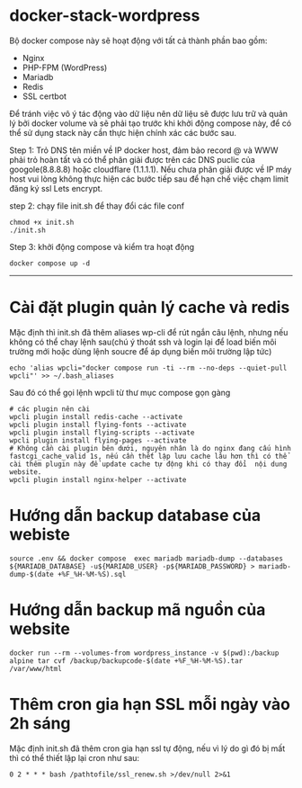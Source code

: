 # docker-stack-wordpress

Bộ docker compose này sẽ hoạt động với tất cả thành phần bao gồm:
- Nginx
- PHP-FPM (WordPress)
- Mariadb
- Redis
- SSL certbot
  
Để tránh việc vô ý tác  động vào dữ liệu nên  dữ liệu sẽ được lưu trữ và quản lý bởi docker volume và  sẽ phải tạo trước khi khởi động compose này,  để có thể sử dụng stack này cần thực hiện chính xác các  bước sau.

Step 1: Trỏ DNS tên miền về  IP docker host, đảm bảo record @ và WWW phải trỏ hoàn tất và  có thể phân giải được trên các DNS puclic của googole(8.8.8.8) hoặc cloudflare (1.1.1.1). Nếu chưa phân giải được về IP máy host vui lòng không  thực hiện các bước tiếp sau để hạn chế việc chạm limit đăng ký ssl Lets encrypt. 

step 2: chạy file init.sh để thay đổi các file conf
```
chmod +x init.sh
./init.sh
```

Step 3: khởi động compose và kiểm tra hoạt động
```
docker compose up -d
```

---

# Cài đặt plugin quản lý cache và redis
Mặc định thì init.sh đã thêm aliases wp-cli để rút ngắn câu lệnh, nhưng nếu không có thể  chay lệnh sau(chú ý thoát ssh và login lại để load biến môi trường mới hoặc dùng lệnh soucre để áp dụng biến môi trường lập tức)
```
echo 'alias wpcli="docker compose run -ti --rm --no-deps --quiet-pull wpcli"' >> ~/.bash_aliases
```
Sau đó có thể gọi lệnh wpcli từ thư mục compose gọn gàng
```
# các plugin nên cài
wpcli plugin install redis-cache --activate
wpcli plugin install flying-fonts --activate
wpcli plugin install flying-scripts --activate
wpcli plugin install flying-pages --activate
# Không cần cài plugin bên dưới, nguyên nhân là do nginx đang cấu hình fastcgi_cache_valid 1s, nếu cần thết lập lưu cache lâu hơn thì có thể  cài thêm plugin này để update cache tự động khi có thay đổi  nội dung  website. 
wpcli plugin install nginx-helper --activate
```

# Hướng dẫn backup database của webiste
```
source .env && docker compose  exec mariadb mariadb-dump --databases ${MARIADB_DATABASE} -u${MARIADB_USER} -p${MARIADB_PASSWORD} > mariadb-dump-$(date +%F_%H-%M-%S).sql
```

# Hướng dẫn backup mã nguồn của website
```
docker run --rm --volumes-from wordpress_instance -v $(pwd):/backup alpine tar cvf /backup/backupcode-$(date +%F_%H-%M-%S).tar /var/www/html
```
# Thêm cron gia hạn SSL mỗi ngày vào 2h sáng
Mặc định init.sh đã thêm cron gia hạn ssl tự động, nếu vì lý do gì đó bị mất  thì có thể thiết lập lại cron như sau:
```
0 2 * * * bash /pathtofile/ssl_renew.sh >/dev/null 2>&1
```
